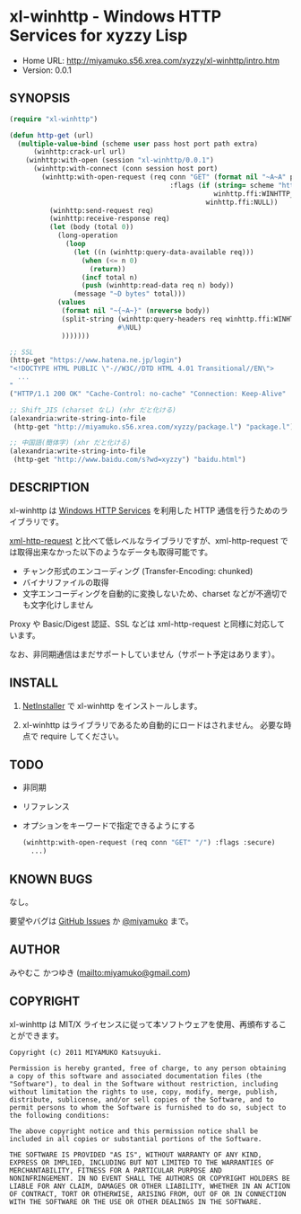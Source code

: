 # xl-winhttp - Windows HTTP Services for xyzzy Lisp

* Home URL: http://miyamuko.s56.xrea.com/xyzzy/xl-winhttp/intro.htm
* Version: 0.0.1


## SYNOPSIS

```lisp
(require "xl-winhttp")

(defun http-get (url)
  (multiple-value-bind (scheme user pass host port path extra)
      (winhttp:crack-url url)
    (winhttp:with-open (session "xl-winhttp/0.0.1")
      (winhttp:with-connect (conn session host port)
        (winhttp:with-open-request (req conn "GET" (format nil "~A~A" path (or extra ""))
                                        :flags (if (string= scheme "https")
                                                   winhttp.ffi:WINHTTP_FLAG_SECURE
                                                 winhttp.ffi:NULL))
          (winhttp:send-request req)
          (winhttp:receive-response req)
          (let (body (total 0))
            (long-operation
              (loop
                (let ((n (winhttp:query-data-available req)))
                  (when (<= n 0)
                    (return))
                  (incf total n)
                  (push (winhttp:read-data req n) body))
                (message "~D bytes" total)))
            (values
             (format nil "~{~A~}" (nreverse body))
             (split-string (winhttp:query-headers req winhttp.ffi:WINHTTP_QUERY_RAW_HEADERS)
                           #\NUL)
             )))))))

;; SSL
(http-get "https://www.hatena.ne.jp/login")
"<!DOCTYPE HTML PUBLIC \"-//W3C//DTD HTML 4.01 Transitional//EN\">
  ...
"
("HTTP/1.1 200 OK" "Cache-Control: no-cache" "Connection: Keep-Alive" ...)

;; Shift_JIS (charset なし) (xhr だと化ける)
(alexandria:write-string-into-file
 (http-get "http://miyamuko.s56.xrea.com/xyzzy/package.l") "package.l")

;; 中国語(簡体字) (xhr だと化ける)
(alexandria:write-string-into-file
 (http-get "http://www.baidu.com/s?wd=xyzzy") "baidu.html")
```


## DESCRIPTION

xl-winhttp は [Windows HTTP Services](http://msdn.microsoft.com/en-us/library/windows/desktop/aa384273.aspx)
を利用した HTTP 通信を行うためのライブラリです。

[xml-http-request](http://miyamuko.s56.xrea.com/xyzzy/xml-http-request/intro.htm)
と比べて低レベルなライブラリですが、xml-http-request では取得出来なかった以下のようなデータも取得可能です。

  * チャンク形式のエンコーディング (Transfer-Encoding: chunked)
  * バイナリファイルの取得
  * 文字エンコーディングを自動的に変換しないため、charset などが不適切でも文字化けしません

Proxy や Basic/Digest 認証、SSL などは xml-http-request と同様に対応しています。

なお、非同期通信はまだサポートしていません（サポート予定はあります）。


## INSTALL

1. [NetInstaller](http://www7a.biglobe.ne.jp/~hat/xyzzy/ni.html)
   で xl-winhttp をインストールします。

2. xl-winhttp はライブラリであるため自動的にロードはされません。
   必要な時点で require してください。


## TODO

* 非同期
* リファレンス
* オプションをキーワードで指定できるようにする

  ```lisp
  (winhttp:with-open-request (req conn "GET" "/") :flags :secure)
    ...)
  ```


## KNOWN BUGS

なし。

要望やバグは
[GitHub Issues](http://github.com/miyamuko/xl-winhttp/issues) か
[@miyamuko](http://twitter.com/home?status=%40miyamuko%20%23xyzzy%20xl-winhttp%3a%20)
まで。


## AUTHOR

みやむこ かつゆき (<mailto:miyamuko@gmail.com>)


## COPYRIGHT

xl-winhttp は MIT/X ライセンスに従って本ソフトウェアを使用、再頒布することができます。

    Copyright (c) 2011 MIYAMUKO Katsuyuki.

    Permission is hereby granted, free of charge, to any person obtaining
    a copy of this software and associated documentation files (the
    "Software"), to deal in the Software without restriction, including
    without limitation the rights to use, copy, modify, merge, publish,
    distribute, sublicense, and/or sell copies of the Software, and to
    permit persons to whom the Software is furnished to do so, subject to
    the following conditions:

    The above copyright notice and this permission notice shall be
    included in all copies or substantial portions of the Software.

    THE SOFTWARE IS PROVIDED "AS IS", WITHOUT WARRANTY OF ANY KIND,
    EXPRESS OR IMPLIED, INCLUDING BUT NOT LIMITED TO THE WARRANTIES OF
    MERCHANTABILITY, FITNESS FOR A PARTICULAR PURPOSE AND
    NONINFRINGEMENT. IN NO EVENT SHALL THE AUTHORS OR COPYRIGHT HOLDERS BE
    LIABLE FOR ANY CLAIM, DAMAGES OR OTHER LIABILITY, WHETHER IN AN ACTION
    OF CONTRACT, TORT OR OTHERWISE, ARISING FROM, OUT OF OR IN CONNECTION
    WITH THE SOFTWARE OR THE USE OR OTHER DEALINGS IN THE SOFTWARE.
